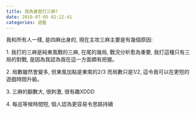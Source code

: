 ```yaml
---
title: 我為甚麼打三麻?
date: 2010-07-05 02:22:41
categories: 遊藝
---
```


  
我和所有人一樣, 是四麻出身的, 現在主攻三麻主要是有幾個原因:  
  
1\. 我打的三麻是純東風戰的三麻, 在尾的幾局, 戰況分析愈為重要, 我打這種只有三局的對戰, 是因為我認為我在這一方面頗有把握。  
  
2\. 局數雖然會變多, 但東風加點是東南的2/3 而局數只是1/2, 這令我可以在更短的遊戲時間升級。  
  
3\. 三麻的翻數大, 很刺激, 很有趣XDDD  
  
4\. 每巡等候時間短, 個人認為更容易令思路持續